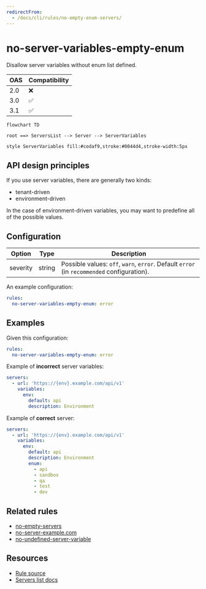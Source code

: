 ```yaml
---
redirectFrom:
  - /docs/cli/rules/no-empty-enum-servers/
---
```

# no-server-variables-empty-enum

Disallow server variables without enum list defined.

|OAS|Compatibility|
|---|---|
|2.0|❌|
|3.0|✅|
|3.1|✅|


```mermaid
flowchart TD

root ==> ServersList --> Server --> ServerVariables

style ServerVariables fill:#codaf9,stroke:#0044d4,stroke-width:5px
```

## API design principles

If you use server variables, there are generally two kinds:
- tenant-driven
- environment-driven

In the case of environment-driven variables, you may want to predefine all of the possible values.

## Configuration

|Option|Type|Description|
|---|---|---|
|severity|string|Possible values: `off`, `warn`, `error`. Default `error` (in `recommended` configuration). |

An example configuration:

```yaml
rules:
  no-server-variables-empty-enum: error
```

## Examples

Given this configuration:

```yaml
rules:
  no-server-variables-empty-enum: error
```

Example of **incorrect** server variables:

```yaml
servers:
  - url: 'https://{env}.example.com/api/v1'
    variables:
      env:
        default: api
        description: Environment
```

Example of **correct** server:

```yaml
servers:
  - url: 'https://{env}.example.com/api/v1'
    variables:
      env:
        default: api
        description: Environment
        enum:
          - api
          - sandbox
          - qa
          - test
          - dev
```

## Related rules

- [no-empty-servers](./no-empty-servers.md)
- [no-server-example.com](./no-server-example-com.md)
- [no-undefined-server-variable](./no-undefined-server-variable.md)

## Resources

- [Rule source](https://github.com/Redocly/redocly-cli/blob/master/packages/core/src/rules/oas3/no-server-variables-empty-enum.ts)
- [Servers list docs](https://redocly.com/docs/openapi-visual-reference/servers/)
